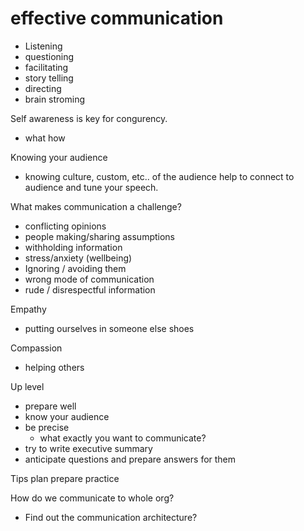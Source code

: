 # effective communication

- Listening
- questioning
- facilitating
- story telling
- directing
- brain stroming

Self awareness is key for congurency.
- what how

Knowing your audience
- knowing culture, custom, etc.. of the audience help to connect to audience and tune your speech.

What makes communication a challenge?
- conflicting opinions
- people making/sharing assumptions
- withholding information
- stress/anxiety (wellbeing)
- Ignoring / avoiding them
- wrong mode of communication
- rude / disrespectful information

Empathy
- putting ourselves in someone else shoes

Compassion
- helping others

Up level
- prepare well
- know your audience
- be precise
    - what exactly you want to communicate?
- try to write executive summary
- anticipate questions and prepare answers for them

Tips
plan prepare practice

How do we communicate to whole org?
- Find out the communication architecture?